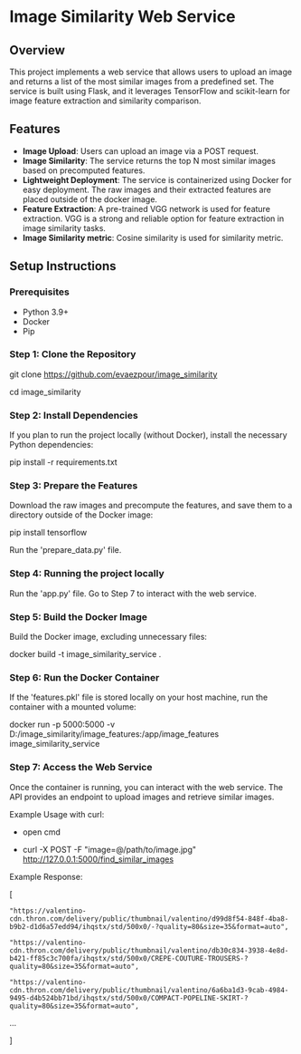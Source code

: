 # Image Similarity Web Service

## Overview

This project implements a web service that allows users to upload an image and returns a list of the most similar images from a predefined set. The service is built using Flask, and it leverages TensorFlow and scikit-learn for image feature extraction and similarity comparison.

## Features

- **Image Upload**: Users can upload an image via a POST request.
- **Image Similarity**: The service returns the top N most similar images based on precomputed features.
- **Lightweight Deployment**: The service is containerized using Docker for easy deployment. 
The raw images and their extracted features are placed outside of the docker image. 
- **Feature Extraction**: A pre-trained VGG network is used for feature extraction. 
VGG is a strong and reliable option for feature extraction in image similarity tasks.
- **Image Similarity metric**: Cosine similarity is used for similarity metric.

## Setup Instructions

### Prerequisites

- Python 3.9+
- Docker
- Pip

### Step 1: Clone the Repository

git clone https://github.com/evaezpour/image_similarity

cd image_similarity

### Step 2: Install Dependencies
If you plan to run the project locally (without Docker), install the necessary Python dependencies:

pip install -r requirements.txt

### Step 3: Prepare the Features
Download the raw images and precompute the features, and save them to a directory outside of the Docker image:

pip install tensorflow

Run the 'prepare_data.py' file.

### Step 4: Running the project locally

Run the 'app.py' file. Go to Step 7 to interact with the web service. 

### Step 5: Build the Docker Image

Build the Docker image, excluding unnecessary files:

docker build -t image_similarity_service .

### Step 6: Run the Docker Container

If the 'features.pkl' file is stored locally on your host machine, run the container with a mounted volume:

docker run -p 5000:5000 -v D:/image_similarity/image_features:/app/image_features image_similarity_service

### Step 7: Access the Web Service
Once the container is running, you can interact with the web service. The API provides an endpoint to upload images and retrieve similar images.

Example Usage with curl:

- open cmd

- curl -X POST -F "image=@/path/to/image.jpg" http://127.0.0.1:5000/find_similar_images

Example Response:

[

    "https://valentino-cdn.thron.com/delivery/public/thumbnail/valentino/d99d8f54-848f-4ba8-b9b2-d1d6a57edd94/ihqstx/std/500x0/-?quality=80&size=35&format=auto",

    "https://valentino-cdn.thron.com/delivery/public/thumbnail/valentino/db30c834-3938-4e8d-b421-ff85c3c700fa/ihqstx/std/500x0/CREPE-COUTURE-TROUSERS-?quality=80&size=35&format=auto",

    "https://valentino-cdn.thron.com/delivery/public/thumbnail/valentino/6a6ba1d3-9cab-4984-9495-d4b524bb71bd/ihqstx/std/500x0/COMPACT-POPELINE-SKIRT-?quality=80&size=35&format=auto",

...

]

